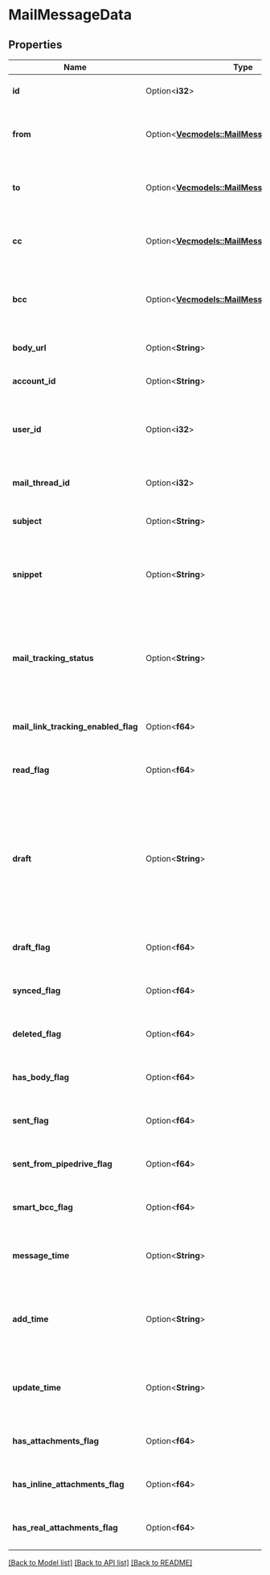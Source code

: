 # MailMessageData

## Properties

Name | Type | Description | Notes
------------ | ------------- | ------------- | -------------
**id** | Option<**i32**> | ID of the mail message. | [optional]
**from** | Option<[**Vec<models::MailMessageDataFromInner>**](MailMessageData_from_inner.md)> | The array of mail message sender (object) | [optional]
**to** | Option<[**Vec<models::MailMessageDataFromInner>**](MailMessageData_from_inner.md)> | The array of mail message receiver (object) | [optional]
**cc** | Option<[**Vec<models::MailMessageDataFromInner>**](MailMessageData_from_inner.md)> | The array of mail message copies (object) | [optional]
**bcc** | Option<[**Vec<models::MailMessageDataFromInner>**](MailMessageData_from_inner.md)> | The array of mail message blind copies (object) | [optional]
**body_url** | Option<**String**> | The mail message body URL | [optional]
**account_id** | Option<**String**> | The connection account ID | [optional]
**user_id** | Option<**i32**> | ID of the user whom mail message will be assigned to | [optional]
**mail_thread_id** | Option<**i32**> | ID of the mail message thread | [optional]
**subject** | Option<**String**> | The subject of mail message | [optional]
**snippet** | Option<**String**> | The snippet of mail message. Snippet length is up to 225 characters. | [optional]
**mail_tracking_status** | Option<**String**> | The status of tracking mail message. Value is `null` if tracking is not enabled. | [optional]
**mail_link_tracking_enabled_flag** | Option<**f64**> |  | [optional][default to Variant0]
**read_flag** | Option<**f64**> |  | [optional][default to Variant0]
**draft** | Option<**String**> | If the mail message has a draft status then the value is the mail message object as JSON formatted string, otherwise `null`. | [optional]
**draft_flag** | Option<**f64**> |  | [optional][default to Variant0]
**synced_flag** | Option<**f64**> |  | [optional][default to Variant0]
**deleted_flag** | Option<**f64**> |  | [optional][default to Variant0]
**has_body_flag** | Option<**f64**> |  | [optional][default to Variant0]
**sent_flag** | Option<**f64**> |  | [optional][default to Variant0]
**sent_from_pipedrive_flag** | Option<**f64**> |  | [optional][default to Variant0]
**smart_bcc_flag** | Option<**f64**> |  | [optional][default to Variant0]
**message_time** | Option<**String**> | Creation or receival time of the mail message | [optional]
**add_time** | Option<**String**> | The insertion into the database time of the mail message | [optional]
**update_time** | Option<**String**> | The updating time in the database of the mail message | [optional]
**has_attachments_flag** | Option<**f64**> |  | [optional][default to Variant0]
**has_inline_attachments_flag** | Option<**f64**> |  | [optional][default to Variant0]
**has_real_attachments_flag** | Option<**f64**> |  | [optional][default to Variant0]

[[Back to Model list]](../README.md#documentation-for-models) [[Back to API list]](../README.md#documentation-for-api-endpoints) [[Back to README]](../README.md)


